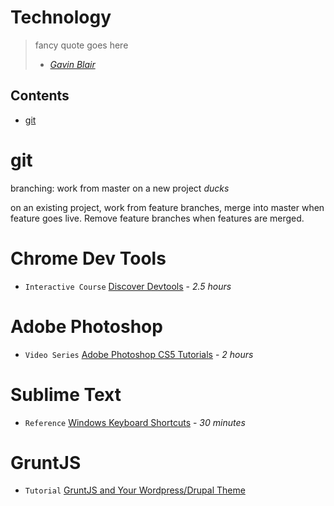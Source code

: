 Technology
==========

> fancy quote goes here
> - *[Gavin Blair](https://en.wikipedia.org/wiki/Rasmus_Lerdorf)*

Contents
--------

* [git](#git)

git
===
branching: work from master on a new project *ducks*

on an existing project, work from feature branches, merge into master when feature goes live. Remove feature branches when features are merged.

Chrome Dev Tools
================
* `Interactive Course` [Discover Devtools](http://discover-devtools.codeschool.com/) - *2.5 hours*

Adobe Photoshop
===============
* `Video Series` [Adobe Photoshop CS5 Tutorials](http://www.youtube.com/playlist?list=PL7511C3510A66EA4E) - *2 hours*

Sublime Text
===============
* `Reference` [Windows Keyboard Shortcuts](http://docs.sublimetext.info/en/latest/reference/keyboard_shortcuts_win.html) - *30 minutes*

GruntJS
=======

* `Tutorial` [GruntJS and Your Wordpress/Drupal Theme](https://github.com/rtraction/yellow-brick-road/wiki/GruntJS-and-Your-Wordpress-Drupal-Theme)
